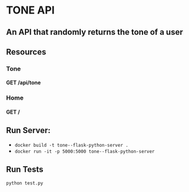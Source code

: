 # TONE API
## An API that randomly returns the tone of a user

## Resources
### Tone
#### GET /api/tone

### Home
#### GET /

## Run Server:
- `docker build -t tone--flask-python-server .`     
- `docker run -it -p 5000:5000 tone--flask-python-server`

## Run Tests
`python test.py`